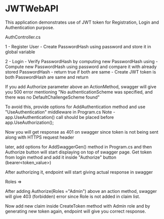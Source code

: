 # JWTWebAPI

This application demonstrates use of JWT token for Registration, Login and Authentication purpose.

AuthController.cs 

1 - Register User
	- Create PasswordHash using password and store it in global variable

2 - Login
	- Verify PasswordHash by computing new PasswordHash using 
		- Compute new PasswordHash using password and compare it with already stored PasswordHash
		- return true if both are same 
	- Create JWT token is both PasswordHash are same and return
	
	
If you add Authorize parameter above an ActionMethod, swagger will give you 500 error mentioning "No authenticationScheme was specified, and there was no DefaultChallengeScheme found"	

To avoid this, provide options for AddAuthentication method and use "UseAuthentication" middleware in Program.cs
Note - app.UseAuthentication() call should be placed before app.UseAuthorization();

Now you will get response as 401 on swagger since token is not being sent along with HTTPS request header

later, add options for AddSwaggerGen() method in Program.cs and then Authorize button will start displaying on top of swagger page.
Get token from login method and add it inside "Authorize" button (bearer<space><token_value>)

After authorizing it, endpoint will start giving actual response in swagger	


Roles =>

After adding Authorize(Roles ="Admin") above an action method, 
swagger will give 403 (forbidden) error since Role is not added in claim list.

Now add new claim inside CreateToken method with Admin role and by generating new token again,
endpoint will give you correct response.